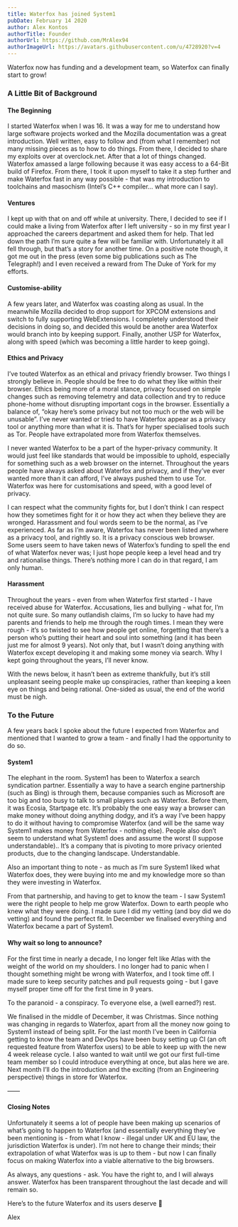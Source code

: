 ```yaml
---
title: Waterfox has joined System1
pubDate: February 14 2020
author: Alex Kontos
authorTitle: Founder
authorUrl: https://github.com/MrAlex94
authorImageUrl: https://avatars.githubusercontent.com/u/4728920?v=4
---
```


Waterfox now has funding and a development team, so Waterfox can finally start to grow!

### A Little Bit of Background

#### The Beginning

I started Waterfox when I was 16. It was a way for me to understand how large software projects worked and the Mozilla documentation was a great introduction. Well written, easy to follow and (from what I remember) not many missing pieces as to how to do things. From there, I decided to share my exploits over at overclock.net. After that a lot of things changed. Waterfox amassed a large following because it was easy access to a 64-Bit build of Firefox. From there, I took it upon myself to take it a step further and make Waterfox fast in any way possible - that was my introduction to toolchains and masochism (Intel’s C++ compiler… what more can I say).

#### Ventures

I kept up with that on and off while at university. There, I decided to see if I could make a living from Waterfox after I left university - so in my first year I approached the careers department and asked them for help. That led down the path I’m sure quite a few will be familiar with. Unfortunately it all fell through, but that’s a story for another time. On a positive note though, it got me out in the press (even some big publications such as The Telegraph!) and I even received a reward from The Duke of York for my efforts.

#### Customise-ability

A few years later, and Waterfox was coasting along as usual. In the meanwhile Mozilla decided to drop support for XPCOM extensions and switch to fully supporting WebExtensions. I completely understood their decisions in doing so, and decided this would be another area Waterfox would branch into by keeping support. Finally, another USP for Waterfox, along with speed (which was becoming a little harder to keep going).

#### Ethics and Privacy

I’ve touted Waterfox as an ethical and privacy friendly browser. Two things I strongly believe in. People should be free to do what they like within their browser. Ethics being more of a moral stance, privacy focused on simple changes such as removing telemetry and data collection and try to reduce phone-home without disrupting important cogs in the browser. Essentially a balance of, “okay here’s some privacy but not too much or the web will be unusable”. I’ve never wanted or tried to have Waterfox appear as a privacy tool or anything more than what it is. That’s for hyper specialised tools such as Tor. People have extrapolated more from Waterfox themselves.

I never wanted Waterfox to be a part of the hyper-privacy community. It would just feel like standards that would be impossible to uphold, especially for something such as a web browser on the internet. Throughout the years people have always asked about Waterfox and privacy, and if they’ve ever wanted more than it can afford, I’ve always pushed them to use Tor. Waterfox was here for customisations and speed, with a good level of privacy.

I can respect what the community fights for, but I don’t think I can respect how they sometimes fight for it or how they act when they believe they are wronged. Harassment and foul words seem to be the normal, as I’ve experienced.
As far as I’m aware, Waterfox has never been listed anywhere as a privacy tool, and rightly so. It is a privacy conscious web browser. Some users seem to have taken news of Waterfox’s funding to spell the end of what Waterfox never was; I just hope people keep a level head and try and rationalise things. There’s nothing more I can do in that regard, I am only human.

#### Harassment

Throughout the years - even from when Waterfox first started - I have received abuse for Waterfox. Accusations, lies and bullying - what for, I’m not quite sure. So many outlandish claims, I’m so lucky to have had my parents and friends to help me through the rough times. I mean they were rough - it’s so twisted to see how people get online, forgetting that there’s a person who’s putting their heart and soul into something (and it has been just me for almost 9 years). Not only that, but I wasn’t doing anything with Waterfox except developing it and making some money via search. Why I kept going throughout the years, I’ll never know.

With the news below, it hasn’t been as extreme thankfully, but it’s still unpleasant seeing people make up conspiracies, rather than keeping a keen eye on things and being rational. One-sided as usual, the end of the world must be nigh.

### To the Future

A few years back I spoke about the future I expected from Waterfox and mentioned that I wanted to grow a team - and finally I had the opportunity to do so.

#### System1

The elephant in the room. System1 has been to Waterfox a search syndication partner. Essentially a way to have a search engine partnership (such as Bing) is through them, because companies such as Microsoft are too big and too busy to talk to small players such as Waterfox. Before them, it was Ecosia, Startpage etc. It’s probably the one easy way a browser can make money without doing anything dodgy, and it’s a way I’ve been happy to do it without having to compromise Waterfox (and will be the same way System1 makes money from Waterfox - nothing else).
People also don’t seem to understand what System1 does and assume the worst (I suppose understandable).. It’s a company that is pivoting to more privacy oriented products, due to the changing landscape. Understandable.

Also an important thing to note - as much as I’m sure System1 liked what Waterfox does, they were buying into me and my knowledge more so than they were investing in Waterfox.

From that partnership, and having to get to know the team - I saw System1 were the right people to help me grow Waterfox. Down to earth people who knew what they were doing. I made sure I did my vetting (and boy did we do vetting) and found the perfect fit. In December we finalised everything and Waterfox became a part of System1.

#### Why wait so long to announce?

For the first time in nearly a decade, I no longer felt like Atlas with the weight of the world on my shoulders. I no longer had to panic when I thought something might be wrong with Waterfox, and I took time off. I made sure to keep security patches and pull requests going - but I gave myself proper time off for the first time in 9 years.

To the paranoid - a conspiracy. To everyone else, a (well earned?) rest.

We finalised in the middle of December, it was Christmas. Since nothing was changing in regards to Waterfox, apart from all the money now going to System1 instead of being split. For the last month I’ve been in California getting to know the team and DevOps have been busy setting up CI (an oft requested feature from Waterfox users) to be able to keep up with the new 4 week release cycle.
I also wanted to wait until we got our first full-time team member so I could introduce everything at once, but alas here we are. Next month I’ll do the introduction and the exciting (from an Engineering perspective) things in store for Waterfox.

——

#### Closing Notes

Unfortunately it seems a lot of people have been making up scenarios of what’s going to happen to Waterfox (and essentially everything they’ve been mentioning is - from what I know - illegal under UK and EU law, the jurisdiction Waterfox is under). I’m not here to change their minds; their extrapolation of what Waterfox was is up to them - but now I can finally focus on making Waterfox into a viable alternative to the big browsers.

As always, any questions - ask. You have the right to, and I will always answer. Waterfox has been transparent throughout the last decade and will remain so.

Here’s to the future Waterfox and its users deserve 🍻

Alex
